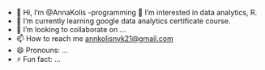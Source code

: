 - 👋 Hi, I’m @AnnaKolis
-programming 👀 I’m interested in data analytics, R.
- 🌱 I’m currently learning google data analytics certificate course.
- 💞️ I’m looking to collaborate on ...
- 📫 How to reach me annkolisnyk21@gmail.com
- 😄 Pronouns: ...
- ⚡ Fun fact: ...

<!---
AnnaKolis/AnnaKolis is a ✨ special ✨ repository because its `README.md` (this file) appears on your GitHub profile.
You can click the Preview link to take a look at your changes.
--->
